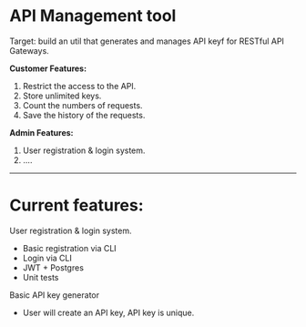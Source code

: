 API Management tool
======================

Target:
build an util that generates and manages API keyf for RESTful API Gateways.

<b>Customer Features:</b>
1) Restrict the access to the API.
2) Store unlimited keys.
3) Count the numbers of requests.
4) Save the history of the requests.
 
<b>Admin Features:</b>
1) User registration & login system.
2) ....

*******
Current features:
====

User registration & login system.

- Basic registration via CLI
- Login via CLI
- JWT + Postgres
- Unit tests


Basic API key generator

- User will create an API key, API key is unique.
